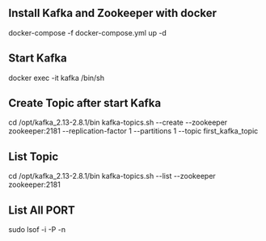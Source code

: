 ## Install Kafka and Zookeeper with docker
docker-compose -f docker-compose.yml up -d 

## Start Kafka
docker exec -it kafka /bin/sh

## Create Topic after start Kafka
cd  /opt/kafka_2.13-2.8.1/bin
kafka-topics.sh --create --zookeeper zookeeper:2181 --replication-factor 1 --partitions 1 --topic first_kafka_topic

## List Topic
cd  /opt/kafka_2.13-2.8.1/bin
kafka-topics.sh --list --zookeeper zookeeper:2181

## List All PORT
sudo lsof -i -P -n